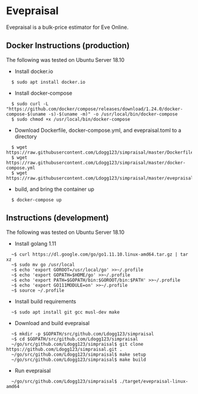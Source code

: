 # Evepraisal
Evepraisal is a bulk-price estimator for Eve Online.

## Docker Instructions (production)
The following was tested on Ubuntu Server 18.10
- Install docker.io
```
  $ sudo apt install docker.io
```
- Install docker-compose
```
  $ sudo curl -L "https://github.com/docker/compose/releases/download/1.24.0/docker-compose-$(uname -s)-$(uname -m)" -o /usr/local/bin/docker-compose
  $ sudo chmod +x /usr/local/bin/docker-compose
```
- Download Dockerfile, docker-compose.yml, and evepraisal.toml to a directory
```
  $ wget https://raw.githubusercontent.com/Ldogg123/simpraisal/master/Dockerfile
  $ wget https://raw.githubusercontent.com/Ldogg123/simpraisal/master/docker-compose.yml
  $ wget https://raw.githubusercontent.com/Ldogg123/simpraisal/master/evepraisal.toml
```
- build, and bring the container up
```
  $ docker-compose up
```

## Instructions (development)
The following was tested on Ubuntu Server 18.10
- Install golang 1.11
```
  ~$ curl https://dl.google.com/go/go1.11.10.linux-amd64.tar.gz | tar xz
  ~$ sudo mv go /usr/local
  ~$ echo 'export GOROOT=/usr/local/go' >>~/.profile
  ~$ echo 'export GOPATH=$HOME/go' >>~/.profile
  ~$ echo 'export PATH=$GOPATH/bin:$GOROOT/bin:$PATH' >>~/.profile
  ~$ echo 'export GO111MODULE=on' >>~/.profile
  ~$ source ~/.profile
```
- Install build requirements
```
  ~$ sudo apt install git gcc musl-dev make
```
- Download and build evepraisal
```
  ~$ mkdir -p $GOPATH/src/github.com/Ldogg123/simpraisal
  ~$ cd $GOPATH/src/github.com/Ldogg123/simpraisal
  ~/go/src/github.com/Ldogg123/simpraisal$ git clone https://github.com/Ldogg123/simpraisal.git .
  ~/go/src/github.com/Ldogg123/simpraisal$ make setup
  ~/go/src/github.com/Ldogg123/simpraisal$ make build
```
- Run evepraisal
```
  ~/go/src/github.com/Ldogg123/simpraisal$ ./target/evepraisal-linux-amd64
```
